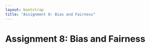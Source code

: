 ```yaml
---
layout: bootstrap
title: "Assignment 8: Bias and Fairness"
---
```


# Assignment 8: Bias and Fairness

